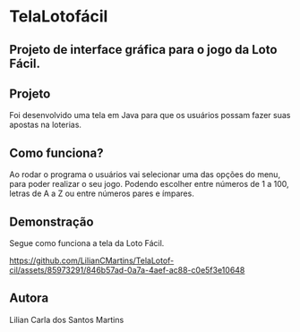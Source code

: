 # TelaLotofácil

## Projeto de interface gráfica para o jogo da Loto Fácil.

## Projeto

Foi desenvolvido uma tela em Java para que os usuários possam fazer suas apostas na loterias.

## Como funciona?

Ao rodar o programa o usuários vai selecionar uma das opções do menu, para poder realizar o seu jogo.
Podendo escolher entre números de 1 a 100, letras de A a Z ou entre números pares e ímpares.

## Demonstração

Segue como funciona a tela da Loto Fácil.

https://github.com/LilianCMartins/TelaLotof-cil/assets/85973291/846b57ad-0a7a-4aef-ac88-c0e5f3e10648

## Autora

Lilian Carla dos Santos Martins


